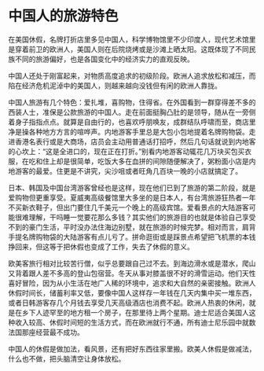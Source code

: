 # 中国人的旅游特色

在美国休假，名牌打折店里多见中国人，科学博物馆里不少印度人，现代艺术馆里是穿着前卫的欧洲人，美国人则在后院烧烤或是沙滩上晒太阳。这既体现了不同民族不同的旅游偏好，也是各国变化中的经济实力的直观反映。 

中国人还处于刚富起来，对物质高度追求的初级阶段。欧洲人追求放松和减压，而陷在经济危机泥淖中的美国人，则越来越向没钱但有闲的欧洲人靠拢。 

中国人旅游有几个特色：爱扎堆，喜购物，住得省。在外国看到一群穿得差不多的西装人士，准保是公款旅游的中国人。走在前面挺胸凸肚的是领导，随从在一旁侧着身子指指点点。就算是自由行的，也喜欢呼朋唤友，成群结队呼啸而至，商店里净是操各种地方方言的喧哗声。内地游客手里总是大包小包地提着名牌购物袋。走进香港名表行或是大商场，店员会主动用普通话打招呼，然后几句话就说到内地客的心坎上：“这是全进口的，现在正在打折。”别看内地游客动辄花几万块买包买衣服，在吃和住上却是很简单，吃饭大多在血拼的间隙随便解决了，粥粉面小店是内地游客的最爱。住更是不讲究，尖沙咀或者旺角几百块一晚的小店就搞定了。 

日本、韩国及中国台湾游客曾经也是这样，现在他们已到了旅游的第二阶段，就是爱购物但更重享受。夏威夷高级餐馆里大多坐的是日本人，有台湾旅游狂热者一年不买新衣鞋子，但出门要住几千美元一个晚上的高级宾馆。爱看景点的大陆游客可能很难理解，干吗睡一觉要花那么多钱？其实他们的旅游目的也就是体验自己享受不到的豪门生活，平时没办法住海边别墅，就在旅游的时候完梦。相对而言，肩背手提名牌购物袋的大陆游客有点儿亏了。拼命逛街或是踩景点希望把飞机票的本钱挣回来，但这等于把休假也变成了工作，失去了休假的意义。 

欧美客旅行相对比较苦行僧，似乎总要跟自己过不去。到海边滑水或是潜水，爬山又背着跟人差不多高的登山包宿营。冬天从事对膝盖很不好的滑雪运动。他们天性喜好冒险，因为从小生活在地广人稀的环境中，追求和大自然的亲密接触。欧洲人休假时间长，储蓄利率又低，要像中国人这样存一年钱在几天内集中买一堆东西，或者日韩游客存几个月钱去享受几天高级酒店也消费不起。欧洲人热衷的休闲，就是在乡下人迹罕至的地方租一个房子，在那里待上两个星期。迪士尼适合美国人这种收入较高、休假时间短的生活方式，而在欧洲就行不通，所有迪士尼乐园中就数法国那座经营最不成功。 

中国人的休假是做加法，看风景，还有把好东西往家里搬。欧美人休假是做减法，什么也不做，把头脑清空让身体放松。